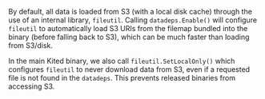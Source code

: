 By default, all data is loaded from S3 (with a local disk cache) through the use of an internal library, `fileutil`.
Calling `datadeps.Enable()` will configure `fileutil` to automatically load S3 URIs from the filemap bundled into the binary (before falling back to S3),
which can be much faster than loading from S3/disk.

In the main Kited binary, we also call `fileutil.SetLocalOnly()` which configures `fileutil` to never download data from S3, even
if a requested file is not found in the `datadeps`. This prevents released binaries from accessing S3.
